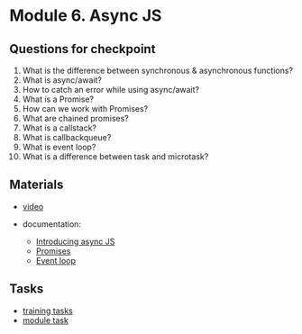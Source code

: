 # Module 6. Async JS

## Questions for checkpoint

1. What is the difference between synchronous & asynchronous functions?
2. What is async/await?
3. How to catch an error while using async/await?
4. What is a Promise?
5. How can we work with Promises?
6. What are chained promises?
7. What is a callstack?
8. What is callbackqueue?
9. What is event loop?
10. What is a difference between task and microtask?


## Materials

- [video](https://github.com/alex-trofimova/short-track-next-gen/blob/main/6-async-js/video-info/video-info.md)

- documentation: 
    - [Introducing async JS](https://developer.mozilla.org/en-US/docs/Learn/JavaScript/Asynchronous/Introducing)
    - [Promises](https://developer.mozilla.org/en-US/docs/Web/JavaScript/Reference/Global_Objects/Promise)
    - [Event loop](https://developer.mozilla.org/en-US/docs/Web/JavaScript/EventLoop)
    
    

## Tasks

- [training tasks](https://github.com/alex-trofimova/short-track-next-gen/blob/main/6-async-js/training-tasks/async-js-tasks.md)
- [module task](https://github.com/rolling-scopes-school/RS-Short-Track/wiki/5.-Load) 